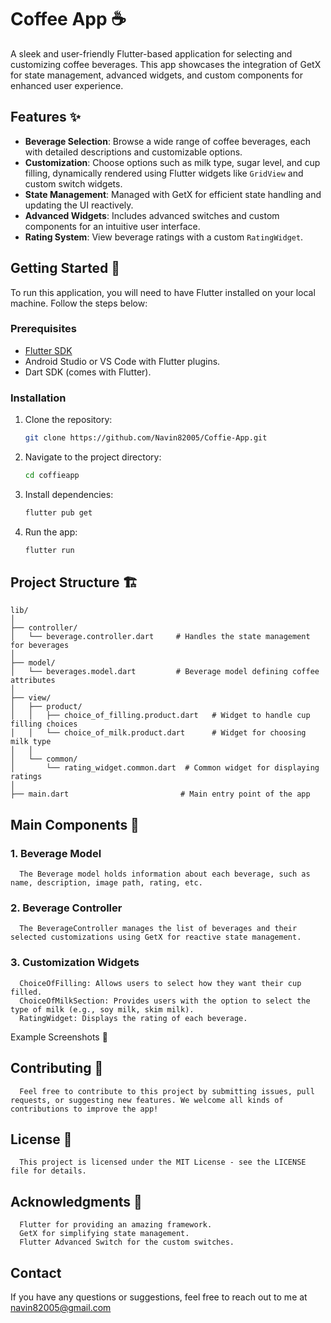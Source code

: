 # Coffee App ☕️

A sleek and user-friendly Flutter-based application for selecting and customizing coffee beverages. This app showcases the integration of GetX for state management, advanced widgets, and custom components for enhanced user experience.

## Features ✨

- **Beverage Selection**: Browse a wide range of coffee beverages, each with detailed descriptions and customizable options.
- **Customization**: Choose options such as milk type, sugar level, and cup filling, dynamically rendered using Flutter widgets like `GridView` and custom switch widgets.
- **State Management**: Managed with GetX for efficient state handling and updating the UI reactively.
- **Advanced Widgets**: Includes advanced switches and custom components for an intuitive user interface.
- **Rating System**: View beverage ratings with a custom `RatingWidget`.

## Getting Started 🚀

To run this application, you will need to have Flutter installed on your local machine. Follow the steps below:

### Prerequisites

- [Flutter SDK](https://flutter.dev/docs/get-started/install)
- Android Studio or VS Code with Flutter plugins.
- Dart SDK (comes with Flutter).

### Installation

1. Clone the repository:

   ```bash
   git clone https://github.com/Navin82005/Coffie-App.git

2. Navigate to the project directory:

   ```bash
   cd coffieapp

3. Install dependencies:

   ```bash
   flutter pub get

4. Run the app:

   ```bash
   flutter run

## Project Structure 🏗️

   ```bach
   lib/
   │
   ├── controller/
   │   └── beverage.controller.dart     # Handles the state management for beverages
   │
   ├── model/
   │   └── beverages.model.dart         # Beverage model defining coffee attributes
   │
   ├── view/
   │   ├── product/
   │   │   ├── choice_of_filling.product.dart   # Widget to handle cup filling choices
   │   │   └── choice_of_milk.product.dart      # Widget for choosing milk type
   │   │
   │   └── common/
   │       └── rating_widget.common.dart  # Common widget for displaying ratings
   │
   ├── main.dart                         # Main entry point of the app
   ```

## Main Components 📱
### 1. Beverage Model
      The Beverage model holds information about each beverage, such as name, description, image path, rating, etc.

### 2. Beverage Controller
      The BeverageController manages the list of beverages and their selected customizations using GetX for reactive state management.

### 3. Customization Widgets
      ChoiceOfFilling: Allows users to select how they want their cup filled.
      ChoiceOfMilkSection: Provides users with the option to select the type of milk (e.g., soy milk, skim milk).
      RatingWidget: Displays the rating of each beverage.

Example Screenshots 📸



## Contributing 🤝
      Feel free to contribute to this project by submitting issues, pull requests, or suggesting new features. We welcome all kinds of contributions to improve the app!

## License 📝
      This project is licensed under the MIT License - see the LICENSE file for details.

## Acknowledgments 🙌
      Flutter for providing an amazing framework.
      GetX for simplifying state management.
      Flutter Advanced Switch for the custom switches.

## Contact
If you have any questions or suggestions, feel free to reach out to me at navin82005@gmail.com
